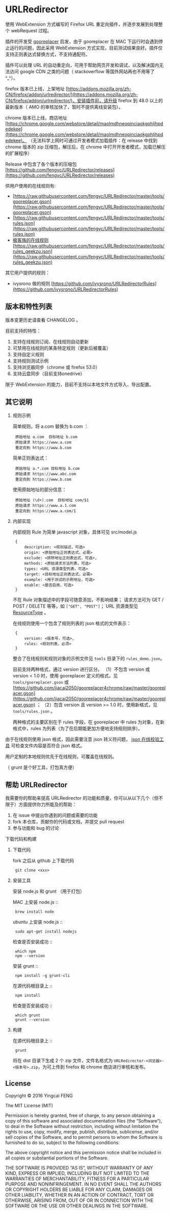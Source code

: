 URLRedirector
=============

使用 WebExtension 方式编写的 Firefox URL 重定向插件，并逐步发展到处理整个 webRequest 过程。

插件的开发受 [gooreplacer](https://github.com/jiacai2050/gooreplacer) 启发，由于 gooreplacer 在 MAC 下运行时会遇到停止运行的问题，因此采用 WebExtension 方式实现，目前测试结果良好。插件仅支持正则表达式替换方式，不支持通配符。

插件可以处理 URL 的自动重定向，可用于帮助网页开发和调试，以及解决国内无法访问 google CDN 之类的问题（ stackoverflow 等国外网站再也不用等了^_^）。

firefox 版本已上线，上架地址 [https://addons.mozilla.org/zh-CN/firefox/addon/urlredirector/](https://addons.mozilla.org/zh-CN/firefox/addon/urlredirector/)，安装插件前，请升级 firefox 到 48.0 以上的最新版本（ AMO 的审核加快了，暂时不提供离线安装包）。

chrome 版本已上线，商店地址 [https://chrome.google.com/webstore/detail/maolmdhneopinciaokgohljhpdedekee](https://chrome.google.com/webstore/detail/maolmdhneopinciaokgohljhpdedekee)。
（无法科学上网时可通过开发者模式加载插件：在 release 中找到 chrome 版本的 zip 压缩包，解压后，在 chrome 中打开开发者模式，加载已解压的扩展程序）

Release 中包含了各个版本的压缩包 [https://github.com/fengyc/URLRedirector/releases](https://github.com/fengyc/URLRedirector/releases)

供用户使用的在线规则有:

* [https://raw.githubusercontent.com/fengyc/URLRedirector/master/tools/gooreplacer.gson](https://raw.githubusercontent.com/fengyc/URLRedirector/master/tools/gooreplacer.gson)
* [https://raw.githubusercontent.com/fengyc/URLRedirector/master/tools/rules.json](https://raw.githubusercontent.com/fengyc/URLRedirector/master/tools/rules.json)
* [极客族的在线规则](http://cdn.geekzu.org/cached.html) [https://raw.githubusercontent.com/fengyc/URLRedirector/master/tools/rules_geekzu.json](https://raw.githubusercontent.com/fengyc/URLRedirector/master/tools/rules_geekzu.json)

其它用户提供的规则：

* ivysrono 做的规则 [https://github.com/ivysrono/URLRedirectorRules](https://github.com/ivysrono/URLRedirectorRules)

版本和特性列表
-------

版本变更历史请查看 CHANGELOG 。

目前支持的特性：

1. 支持在线规则订阅、在线规则自动更新
2. 可禁用在线规则的某条特定规则（更新后被覆盖）
3. 支持自定义规则
4. 支持规则测试示例
5. 支持浏览器同步（chrome 或 firefox 53.0）
6. 支持云盘同步（目前支持onedrive）

限于 WebExtension 的能力，目前不支持以本地文件方式导入、导出配置。

其它说明
--------

1. 规则示例

    简单规则，将 a.com 替换为 b.com ：
    
        原始地址 a.com  目标地址 b.com
        原始请求 https://www.a.com
        重定向到 https://www.b.com
    
    简单正则表达式：
    
        原始地址 a.*.com 目标地址 b.com
        原始请求 https://www.abc.com
        重定向到 https://www.b.com
        
    使用原始地址的部分信息：
    
        原始地址 (\d+).com  目标地址 com/$1
        原始请求 https://www.a.1.com
        重定向到 https://www.a.com/1

2. 内部实现

    内部规则 Rule 为简单 javascript 对象，具体可见 src/model.js
    
        {
            description: <规则描述，可选>
            origin: <原始地址正则表达式，必需>
            exclude: <排除地址正则表达式，可选>,
            methods: <原始请求方法列表，可选>
            types: <URL 资源类型列表，可选>
            target: <目标地址正则表达式，必需>
            example: <用于测试的示例地址，可选>
            enable: <是否启用，可选>
        }
    
    不在 Rule 对象描述中的字段可随意添加，不影响结果；
    请求方法可为 GET / POST / DELETE 等等，如 `["GET", "POST"]`；
    URL 资源类型见 [ResourceType](https://developer.mozilla.org/en-US/Add-ons/WebExtensions/API/webRequest/ResourceType) 。
    
    在线规则使用一个包含了规则列表的 json 格式的文件表示：
    
        {
            version: <版本号，可选>,
            rules: <规则列表，必须>
        }
    
    整合了在线规则和规则对象的示例文件见 `tools` 目录下的 `rules_demo.json`。
    
    目前支持两种格式，通过 version 进行区分。
    （1）不包含 version 或 version < 1.0 时，使用 gooreplacer 定义的格式，见 `tools/gooreplacer.gson` 或 [https://github.com/jiacai2050/gooreplacer4chrome/raw/master/gooreplacer.gson](https://github.com/jiacai2050/gooreplacer4chrome/raw/master/gooreplacer.gson) ；
    （2）包含 version 且 version >= 1.0 时，使用新格式，见 `tools/rules.json` 。
    
    两种格式的主要区别在于 rules 字段，在 gooreplacer 中 rules 为对象，在新格式中，rules 为列表（为了在后期能更加方便地支持规则排序）。

由于在线规则使用 json 格式，因此需要注意 json 转义符问题， [json 在线校验工具](http://json.cn/) 可检查文件内容是否符合 json 格式。

用户定制的本地规则优先于在线规则，可覆盖在线规则。

（ grunt 是个好工具，打包真方便）


帮助 URLRedirector
----------------

我需要你的帮助来提高 URLRedirector 的功能和质量，你可以从以下几个（但不限于）方面提供你力所能及的帮助：

1. 在 issue 中提出你遇到的问题或需要的功能
2. fork 本仓库，贡献你的代码或文档，并提交 pull request
3. 参与功能和 bug 的讨论

下载代码和构建

1. 下载代码

    fork 之后从 github 上下载代码
    
        git clone <xxx>

2. 安装工具

    安装 node.js 和 grunt （用于打包）
    
    MAC 上安装 node.js ::
    
        brew install node
    
    ubuntu 上安装 node.js ::
        
        sudo apt-get install nodejs
        
    检查是否安装成功 ::
    
        which npm
        npm --version
        
    安装 grunt ::
    
        npm install -g grunt-cli
    
    在源代码根目录上 ::
    
        npm install
        
    检查是否安装成功 ::
    
        which grunt
        grunt --version

3. 构建

    在源代码根目录上 ::
    
        grunt
    
    将在 dist 目录下生成 2 个 zip 文件，文件名格式为 `URLRedirector-<浏览器>-<版本号>.zip`，为可上传到 firefox 和 chrome 商店进行审核和发布。

License
-------

Copyright © 2016 Yingcai FENG

The MIT License (MIT)

Permission is hereby granted, free of charge, to any person obtaining a copy of this software and associated documentation files (the “Software”), to deal in the Software without restriction, including without limitation the rights to use, copy, modify, merge, publish, distribute, sublicense, and/or sell copies of the Software, and to permit persons to whom the Software is furnished to do so, subject to the following conditions:

The above copyright notice and this permission notice shall be included in all copies or substantial portions of the Software.

THE SOFTWARE IS PROVIDED “AS IS”, WITHOUT WARRANTY OF ANY KIND, EXPRESS OR IMPLIED, INCLUDING BUT NOT LIMITED TO THE WARRANTIES OF MERCHANTABILITY, FITNESS FOR A PARTICULAR PURPOSE AND NONINFRINGEMENT. IN NO EVENT SHALL THE AUTHORS OR COPYRIGHT HOLDERS BE LIABLE FOR ANY CLAIM, DAMAGES OR OTHER LIABILITY, WHETHER IN AN ACTION OF CONTRACT, TORT OR OTHERWISE, ARISING FROM, OUT OF OR IN CONNECTION WITH THE SOFTWARE OR THE USE OR OTHER DEALINGS IN THE SOFTWARE.
